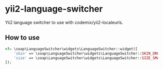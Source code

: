 # yii2-language-switcher

Yii2 language switcher to use with codemix/yii2-localeurls.

How to use
----------

```php
<?= \soap\LanguageSwitcher\widgets\LanguageSwitcher::widget([
    'skin' => \soap\LanguageSwitcher\widgets\LanguageSwitcher::SKIN_DROPDOWN,
    'size' => \soap\LanguageSwitcher\widgets\LanguageSwitcher::SIZE_SMALL
]);
```

